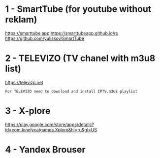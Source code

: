 # 1 - SmartTube (for youtube without reklam)

https://smarttube.app
https://smarttubeapp.github.io/ru
https://github.com/yuliskov/SmartTube

# 2 - TELEVIZO (TV chanel with m3u8 list)

https://televizo.net

```
For TELEVIZO need to download and install IPTV.m3u8 playlist
```

# 3 - X-plore

https://play.google.com/store/apps/details?id=com.lonelycatgames.Xplore&hl=ru&gl=US

# 4 - Yandex Brouser

